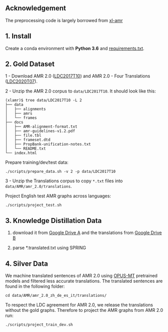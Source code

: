 ## Acknowledgement

The preprocessing code is largely borrowed from [xl-amr](https://github.com/SapienzaNLP/xl-amr)

## 1. Install 

Create a conda environment with **Python 3.6** and [requirements.txt](requirements.txt).

## 2. Gold Dataset
1 - Download AMR 2.0 ([LDC2017T10](https://catalog.ldc.upenn.edu/LDC2017T10)) and AMR 2.0 - Four Translations ([LDC2020T07](https://catalog.ldc.upenn.edu/LDC2020T07)).

2 - Unzip the AMR 2.0 corpus to `data/LDC2017T10`. It should look like this:

    (xlamr)$ tree data/LDC2017T10 -L 2
    ├── data
    │   ├── alignments
    │   ├── amrs
    │   └── frames
    ├── docs
    │   ├── AMR-alignment-format.txt
    │   ├── amr-guidelines-v1.2.pdf
    │   ├── file.tbl
    │   ├── frameset.dtd
    │   ├── PropBank-unification-notes.txt
    │   └── README.txt
    └── index.html
    
Prepare training/dev/test data:

    ./scripts/prepare_data.sh -v 2 -p data/LDC2017T10
    
3 - Unzip the Translations corpus to copy ```*.txt``` files into ```data/AMR/amr_2.0/translations```.

Project English test AMR graphs across languages:

    ./scripts/project_test.sh 

    
## 3. Knowledge Distillation Data

1. download it from [Google Drive A](https://drive.google.com/file/d/13GzzXvisjTU09HqgrRY9ZMT1drMMVLY3/view?usp=sharing) and the translations from [Google Drive B](https://drive.google.com/file/d/1AWh5HcyhOgSV4a6fHNV6M06eLwSWOknl/view?usp=sharing)  

2. parse *.translated.txt using SPRING

 



## 4. Silver Data 
We machine translated sentences of AMR 2.0 using [OPUS-MT](https://huggingface.co/transformers/model_doc/marian.html) pretrained models and filtered less accurate translations. The translated sentences are found in the following folder: 

    cd data/AMR/amr_2.0_zh_de_es_it/translations/

To respect the LDC agreement for AMR 2.0, we release the translations without the gold graphs. Therefore to project the AMR graphs from AMR 2.0 run:

    ./scripts/project_train_dev.sh

